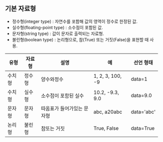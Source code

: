 
## 기본 자료형


- 정수형(integer type) : 자연수를 포함해 값의 영역이 정수로 한정된 값.
- 실수형(floating-point type) : 소수점이 포함된 값.
- 문자형(string type) : 값이 문자로 출력되는 자료형.
- 불린형(boolean type) : 논리형으로, 참(True) 또는 거짓(False)을 표현할 때 사용.

|유형|자료형|설명|예|선언 형태|
|---|----|----|--|------|
|수치형|정수형|양수와정수|1, 2, 3, 100, -9| data=1|
|수치형|실수형|소수점이 포함된 실수 | 10.2, -9.3, 9.0 | data=9.0
|문자형|문자형|따옴표가 들어가있는 문자형|abc, a20abc| data='abc'|
|논리형|불린형|참또는 거짓|True, False| data=True|
